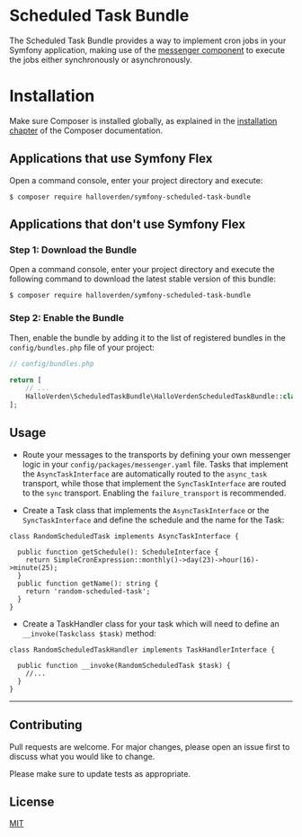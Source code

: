 Scheduled Task Bundle
==============================
The Scheduled Task  Bundle provides a way to implement cron jobs in your Symfony application, making use of the [messenger component](https://symfony.com/doc/current/messenger.html) to execute the jobs either synchronously or asynchronously.

Installation
============
Make sure Composer is installed globally, as explained in the
[installation chapter](https://getcomposer.org/doc/00-intro.md)
of the Composer documentation.

Applications that use Symfony Flex
----------------------------------

Open a command console, enter your project directory and execute:

```console
$ composer require halloverden/symfony-scheduled-task-bundle
```

Applications that don't use Symfony Flex
----------------------------------------

### Step 1: Download the Bundle

Open a command console, enter your project directory and execute the
following command to download the latest stable version of this bundle:

```console
$ composer require halloverden/symfony-scheduled-task-bundle
```

### Step 2: Enable the Bundle

Then, enable the bundle by adding it to the list of registered bundles
in the `config/bundles.php` file of your project:

```php
// config/bundles.php

return [
    // ...
    HalloVerden\ScheduledTaskBundle\HalloVerdenScheduledTaskBundle::class => ['all' => true],
];
```

## Usage

- Route your messages to the transports by defining your own messenger logic in your `config/packages/messenger.yaml` file.
  Tasks that implement the `AsyncTaskInterface` are automatically routed to the `async_task` transport, while those that implement the `SyncTaskInterface` are routed to the `sync` transport.
  Enabling the `failure_transport` is recommended.
  

- Create a Task class that implements the `AsyncTaskInterface` or the `SyncTaskInterface` and define the schedule and the name for the Task:
```injectablephp
class RandomScheduledTask implements AsyncTaskInterface {

  public function getSchedule(): ScheduleInterface {
    return SimpleCronExpression::monthly()->day(23)->hour(16)->minute(25);
  }
  public function getName(): string {
    return 'random-scheduled-task';
  }
}
```
- Create a TaskHandler class for your task which will need to define an `__invoke(Taskclass $task)` method:
```injectablephp
class RandomScheduledTaskHandler implements TaskHandlerInterface {

  public function __invoke(RandomScheduledTask $task) {
    //...
  }
}
```

---

## Contributing
Pull requests are welcome. For major changes, please open an issue first to discuss what you would like to change.

Please make sure to update tests as appropriate.

## License
[MIT](https://choosealicense.com/licenses/mit/)
